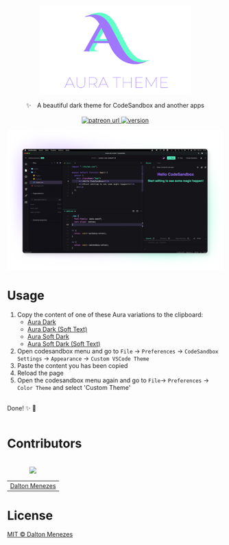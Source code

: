 <p align="center">
  <img src="https://github.com/daltonmenezes/assets/blob/master/images/aura-theme/new-heading.png?raw=true" alt="Aura Theme" width="70%" />
</p>

<p align="center">
✨ A beautiful dark theme for CodeSandbox and another apps
  <br><br>

  <!-- Patreon -->
  <a href="https://www.patreon.com/daltonmenezes">
    <img alt="patreon url" src="https://img.shields.io/badge/support%20on-patreon-1C1E26?style=for-the-badge&labelColor=1C1E26&color=61ffca">
  </a>

  <!-- version -->
  <a href="#">
    <img alt="version" src="https://img.shields.io/badge/version%20-v1.0.0-1C1E26?style=for-the-badge&labelColor=1C1E26&color=61ffca">
  </a>
</p>

<p align="center">
  <img alt="preview" src="https://github.com/daltonmenezes/assets/blob/master/images/aura-theme/aura-code-sandbox-preview.png?raw=true" />
</p>


# Usage
1. Copy the content of one of these Aura variations to the clipboard:
	- [Aura Dark](https://raw.githubusercontent.com/daltonmenezes/aura-theme/main/packages/code-sandbox/themes/aura-dark.json)
	- [Aura Dark (Soft Text)](https://raw.githubusercontent.com/daltonmenezes/aura-theme/main/packages/code-sandbox/themes/aura-dark-soft-text.json)
	- [Aura Soft Dark](https://raw.githubusercontent.com/daltonmenezes/aura-theme/main/packages/code-sandbox/themes/aura-soft-dark.json)
	- [Aura Soft Dark (Soft Text)](https://raw.githubusercontent.com/daltonmenezes/aura-theme/main/packages/code-sandbox/themes/aura-soft-dark-soft-text.json)
2. Open codesandbox menu and go to `File` -> `Preferences` -> `CodeSandbox Settings` -> `Appearance` -> `Custom VSCode Theme`
3. Paste the content you has been copied
4. Reload the page
5. Open the codesandbox menu again and go to `File`-> `Preferences` -> `Color Theme` and select 'Custom Theme'

<br/>
Done! ✨ 🎉
<br/>
<br/>

# Contributors
<table>
  <thead>
    <tr>
      <td valign="bottom"><p align="center">
  <a href="https://github.com/daltonmenezes">
    <img src="https://github.com/daltonmenezes.png?size=100" align="center" />
  </a>
</p></td>
    </tr>
  </thead>

  <tbody>
    <tr>
      <td><a href="https://github.com/daltonmenezes">Dalton Menezes</a></td>
    </tr>
  </tbody>
</table>

# License
[MIT © Dalton Menezes](https://github.com/daltonmenezes/aura-theme/blob/main/LICENSE)
